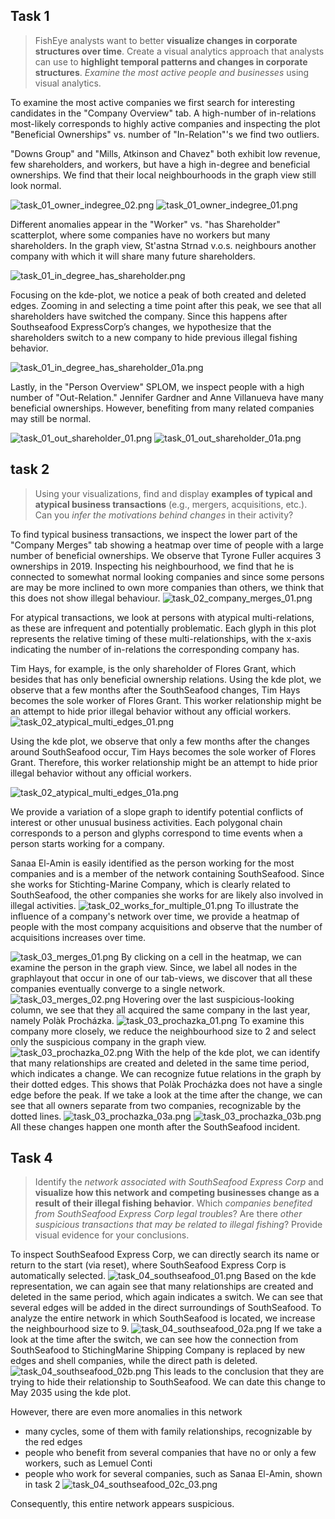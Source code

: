 ## Task 1
> FishEye analysts want to better **visualize changes in corporate structures over time**. Create a visual analytics approach that analysts can use to **highlight temporal patterns and changes in corporate structures**. *Examine the most active people and businesses* using visual analytics.

To examine the most active companies we first search for interesting candidates in the "Company Overview" tab. 
A high-number of in-relations most-likely corresponds to highly active companies and inspecting the plot "Beneficial Ownerships" vs. number of "In-Relation"'s we find two outliers. 

"Downs Group" and "Mills, Atkinson and Chavez" both exhibit low revenue, few shareholders, and workers, but have a high in-degree and beneficial ownerships. We find that their local neighbourhoods in the graph view still look normal.

![task_01_owner_indegree_02.png](notes/challenge_graphics/task_01_owner_indegree_02.png)
![task_01_owner_indegree_01.png](notes/challenge_graphics/task_01_owner_indegree_01.png)

Different anomalies appear in the "Worker" vs. "has Shareholder" scatterplot, where some companies have no workers but many shareholders. In the graph view, St'astna Strnad v.o.s. neighbours another company with which it will share many future shareholders.

 ![task_01_in_degree_has_shareholder.png](notes/challenge_graphics/task_01_in_degree_has_shareholder.png)

Focusing on the kde-plot, we notice a peak of both created and deleted edges. Zooming in and selecting a time point after this peak, we see that all shareholders have switched the company. Since this happens after Southseafood ExpressCorp’s changes, we hypothesize that the shareholders switch to a new company to hide previous illegal fishing behavior.

 ![task_01_in_degree_has_shareholder_01a.png](notes/challenge_graphics/task_01_in_degree_has_shareholder_01a.png)

Lastly, in the "Person Overview" SPLOM, we inspect people with a high number of "Out-Relation." Jennifer Gardner and Anne Villanueva have many beneficial ownerships. However, benefiting from many related companies may still be normal.

![task_01_out_shareholder_01.png](notes/challenge_graphics/task_01_out_shareholder_01.png)
![task_01_out_shareholder_01a.png](notes/challenge_graphics/task_01_out_shareholder_01a.png)



## task 2
> Using your visualizations, find and display **examples of typical and atypical business transactions** (e.g., mergers, acquisitions, etc.). Can you *infer the motivations behind changes* in their activity?
> 

To find typical business transactions, we inspect the lower part of the "Company Merges" tab showing a heatmap over time of people with a large number of beneficial ownerships. We observe that Tyrone Fuller acquires 3 ownerships in 2019. 
Inspecting his neighbourhood, we find that he is connected to somewhat normal looking companies and since some persons are may be more inclined to own more companies than others, we think that this does not show illegal behaviour.
![task_02_company_merges_01.png](notes/challenge_graphics/task_02_company_merges_01.png)

For atypical transactions, we look at persons with atypical multi-relations, as these are infrequent and potentially problematic. Each glyph in this plot represents the relative timing of these multi-relationships, with the x-axis indicating the number of in-relations the corresponding company has.

Tim Hays, for example, is the only shareholder of Flores Grant, which besides that has only beneficial ownership relations. Using the kde plot, we observe that a few months after the SouthSeafood changes, Tim Hays becomes the sole worker of Flores Grant. This worker relationship might be an attempt to hide prior illegal behavior without any official workers. 
![task_02_atypical_multi_edges_01.png](notes/challenge_graphics/task_02_atypical_multi_edges_01.png)

Using the kde plot, we observe that only a few months after the changes around SouthSeafood occur, Tim Hays becomes the sole worker of Flores Grant. Therefore, this worker relationship might be an attempt to hide prior illegal behavior without any official workers.

![task_02_atypical_multi_edges_01a.png](notes/challenge_graphics/task_02_atypical_multi_edges_01a.png)

We provide a variation of a slope graph to identify potential conflicts of interest or other unusual business activities. 
Each polygonal chain corresponds to a person and glyphs correspond to time events when a person starts working for a company.

Sanaa El-Amin is easily identified as the person working for the most companies and is a member of the network containing SouthSeafood. Since she works for Stichting-Marine Company, which is clearly related to SouthSeafood, the other companies she works for are likely also involved in illegal activities.
![task_02_works_for_multiple_01.png](notes/challenge_graphics/task_02_works_for_multiple_02.png)
To illustrate the influence of a company's network over time, we provide a heatmap of people with the most company acquisitions and observe that the number of acquisitions increases over time. 

![task_03_merges_01.png](notes/task_03_merges_01.png)
By clicking on a cell in the heatmap, we can examine the person in the graph view.
Since, we label all nodes in the graphlayout that occur in one of our tab-views, we discover that all these companies eventually converge to a single network.
![task_03_merges_02.png](notes/challenge_graphics/task_03_merges_02a.png)
Hovering over the last suspicious-looking column, we see that they all acquired the same company in the last year, namely Polàk Procházka.
![task_03_prochazka_01.png](notes/challenge_graphics/task_03_prochazka_01.png)
To examine this company more closely, we reduce the neighbourhood size to 2 and select only the suspicious company in the graph view.
![task_03_prochazka_02.png](notes/challenge_graphics/task_03_prochazka_02.png)
With the help of the kde plot, we can identify that many relationships are created and deleted in the same time period, which indicates a change. We can recognize futue relations in the graph by their dotted edges. This shows that Polàk Procházka does not have a single edge before the peak.
If we take a look at the time after the change, we can see that all owners separate from two companies, recognizable by the dotted lines.
![task_03_prochazka_03a.png](notes/challenge_graphics/task_03_prochazka_03a.png)
![task_03_prochazka_03b.png](notes/challenge_graphics/task_03_prochazka_03b.png)
 All these changes happen one month after the SouthSeafood incident.

## Task 4
> Identify the *network associated with SouthSeafood Express Corp* and **visualize how this network and competing businesses change as a result of their illegal fishing behavior**. Which *companies benefited from SouthSeafood Express Corp legal troubles*? Are there *other suspicious transactions that may be related to illegal fishing*? Provide visual evidence for your conclusions.
> 
To inspect SouthSeafood Express Corp, we can directly search its name or return to the start (via reset), where SouthSeafood Express Corp is automatically selected.
![task_04_southseafood_01.png](notes/challenge_graphics/task_04_southseafood_01.png)
Based on the kde representation, we can again see that many relationships are created and deleted in the same period, which again indicates a switch. We can see that several edges will be added in the direct surroundings of SouthSeafood.
To analyze the entire network in which SouthSeafood is located, we increase the neighbourhood size to 9.
![task_04_southseafood_02a.png](notes/challenge_graphics/task_04_southseafood_02a.png)
If we take a look at the time after the switch, we can see how the connection from SouthSeafood to StichingMarine Shipping Company is replaced by new edges and shell companies, while the direct path is deleted. 
![task_04_southseafood_02b.png](notes/challenge_graphics/task_04_southseafood_02b.png)
This leads to the conclusion that they are trying to hide their relationship to SouthSeafood. We can date this change to May 2035 using the kde plot.

However, there are even more anomalies in this network
- many cycles, some of them with family relationships, recognizable by the red edges 
- people who benefit from several companies that have no or only a few workers, such as Lemuel Conti
- people who work for several companies, such as Sanaa El-Amin, shown in task 2
![task_04_southseafood_02c_03.png](notes/challenge_graphics/task_04_southseafood_02c_03.png)

Consequently, this entire network appears suspicious.
